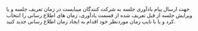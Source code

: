 <p>جهت ارسال پیام یادآوری جلسه به شرکت کنندگان میبایست در زمان تعریف جلسه و یا ویرایش جلسه از قبل تعریف شده از قسمت یادآوری، زمان های اطلاع رسانی را انتخاب کرد و یا با تایپ زمان موردنظر خود اقدام به ایجاد زمان اطلاع رسانی جدید کنید.</p>